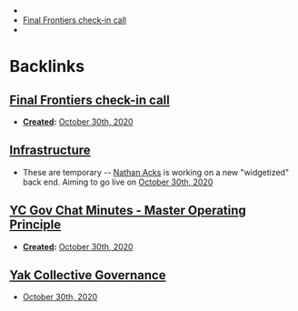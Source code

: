 - 
- [Final Frontiers check-in call](<Final Frontiers check-in call.md>)
- 

# Backlinks
## [Final Frontiers check-in call](<Final Frontiers check-in call.md>)
- **[Created](<Created.md>):** [October 30th, 2020](<October 30th, 2020.md>)

## [Infrastructure](<Infrastructure.md>)
- These are temporary -- [Nathan Acks](<Nathan Acks.md>) is working on a new "widgetized" back end. Aiming to go live on [October 30th, 2020](<October 30th, 2020.md>)

## [YC Gov Chat Minutes - Master Operating Principle](<YC Gov Chat Minutes - Master Operating Principle.md>)
- **[Created](<Created.md>):** [October 30th, 2020](<October 30th, 2020.md>)

## [Yak Collective Governance](<Yak Collective Governance.md>)
- [October 30th, 2020](<October 30th, 2020.md>)

